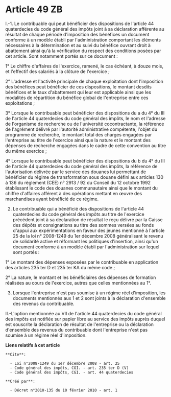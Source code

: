 # Article 49 ZB

I.-1. Le contribuable qui peut bénéficier des dispositions de l'article 44 quaterdecies du code général des impôts joint à sa
déclaration afférente au résultat de chaque période d'imposition des bénéfices un document conforme à un modèle établi par
l'administration comportant les éléments nécessaires à la détermination et au suivi du bénéfice ouvrant droit à abattement
ainsi qu'à la vérification du respect des conditions posées par cet article. Sont notamment portés sur ce document : 

1° Le chiffre d'affaires de l'exercice, ramené, le cas échéant, à douze mois, et l'effectif des salariés à la clôture de
l'exercice ; 

2° L'adresse et l'activité principale de chaque exploitation dont l'imposition des bénéfices peut bénéficier de ces
dispositions, le montant desdits bénéfices et le taux d'abattement qui leur est applicable ainsi que les modalités de
répartition du bénéfice global de l'entreprise entre ces exploitations ; 

3° Lorsque le contribuable peut bénéficier des dispositions du a du 4° du III de l'article 44 quaterdecies du code général
des impôts, le nom et l'adresse de l'organisme de recherche ou de l'université cocontractante, la référence de l'agrément
délivré par l'autorité administrative compétente, l'objet du programme de recherche, le montant total des charges engagées
par l'entreprise au titre de l'exercice ainsi que la nature et le montant des dépenses de recherche engagées dans le cadre de
cette convention au titre du même exercice ; 

4° Lorsque le contribuable peut bénéficier des dispositions du b du 4° du III de l'article 44 quaterdecies du code général
des impôts, la référence de l'autorisation délivrée par le service des douanes lui permettant de bénéficier du régime de
transformation sous douane défini aux articles 130 à 136 du règlement (CEE) n° 2913 / 92 du Conseil du 12 octobre 1992
établissant le code des douanes communautaire ainsi que le montant du chiffre d'affaires afférent à des opérations mettant en
œuvre des marchandises ayant bénéficié de ce régime. 

2. Le contribuable qui a bénéficié des dispositions de l'article 44 quaterdecies du code général des impôts au titre de
l'exercice précédent joint à sa déclaration de résultat le reçu délivré par la Caisse des dépôts et consignations au titre
des sommes versées au fonds d'appui aux expérimentations en faveur des jeunes mentionné à l'article 25 de la loi n° 2008-1249
du 1er décembre 2008 généralisant le revenu de solidarité active et réformant les politiques d'insertion, ainsi qu'un
document conforme à un modèle établi par l'administration sur lequel sont portés : 

1° Le montant des dépenses exposées par le contribuable en application des articles 235 ter D et 235 ter KA du même code ; 

2° La nature, le montant et les bénéficiaires des dépenses de formation réalisées au cours de l'exercice, autres que celles
mentionnées au 1°. 

3. Lorsque l'entreprise n'est pas soumise à un régime réel d'imposition, les documents mentionnés aux 1 et 2 sont joints à la
déclaration d'ensemble des revenus du contribuable. 

II.-L'option mentionnée au VII de l'article 44 quaterdecies du code général des impôts est notifiée sur papier libre au
service des impôts auprès duquel est souscrite la déclaration de résultat de l'entreprise ou la déclaration d'ensemble des
revenus du contribuable dont l'entreprise n'est pas soumise à un régime réel d'imposition.

**Liens relatifs à cet article**

	**Cite**:

	  - Loi n°2008-1249 du 1er décembre 2008 - art. 25
	  - Code général des impôts, CGI. - art. 235 ter D (V)
	  - Code général des impôts, CGI. - art. 44 quaterdecies

	**Créé par**:

	  - Décret n°2010-135 du 10 février 2010 - art. 1
